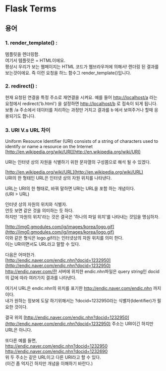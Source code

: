# Flask Terms

##  용어 

### **1. render\_template\(\) :**

템플릿을 렌더링함.   
여기서 템플릿은 = HTML이에요.   
평상시 우리가 보는 웹페이지는 HTML 코드가 웹브라우저에 의해서! 렌더링 된 결과를 보는것이에요. 즉 이런 요청을 하느 함수그 render\_template\(\)입니다. 

### 2. redirect\(\) : 

현재 요청된 연결을 특정 주소로 재연결을 시켜요. 예를 들어 [http://localhost/a](http://localhost/a) 라는 요청에서 redirect\('b.html'\) 을 설정하면 [http://localhost/b](http://localhost/b) 로 접속이 되게 됩니다. 보통 /a 주소에서 데이터를 처리하는 과정만 거치고 결과를 b 에서 보여주거나 할때 응용되기도 합니다.

### 3. URI V.s URL 차이 

 Uniform Resource Identifier \(URI\) consists of a string of characters used to identify or name a resource on the Internet  
[http://en.wikipedia.org/wiki/URI](http://en.wikipedia.org/wiki/URI)  
  
URI는 인터넷 상의 자원을 식별하기 위한 문자열의 구성쯤으로 해석 될 수 있겠다.  
  
[http://en.wikipedia.org/wiki/URL](http://en.wikipedia.org/wiki/URL)  
URI의 한 형태인 URL은 인터넷 상의 자원 위치를 나타낸다.  
  
URL는 URI의 한 형태로, 바꿔 말하면 URI는 URL을 포함 하는 개념이다.  
\(URI &gt; URL\)  
  
인터넷 상의 자원의 위치와 식별자.  
언듯 보면 같은 것을 의미하는 듯 하다.  
하지만 '자원의 위치'라는 것은 결국은 '하나의 파일 위치'를 나타내는 것임을 명심하자.  
  
[http://img0.gmodules.com/ig/images/korea/logo.gif](http://img0.gmodules.com/ig/images/korea/logo.gif)  
이와 같은 형식은 logo.gif라는 인터넷상의 자원 위치를 의미 한다.  
이는 URI이면서도 URL라고 말할 수 있다.  
  
다음은 어떠한가.  
[http://endic.naver.com/endic.nhn?docid=1232950](http://endic.naver.com/endic.nhn?docid=1232950)  
http://endic.naver.com/란 서버에 위치한 endic.nhn파일은 query string인 docid의 값에 따라 여러가지 결과를 나타낸다.  
  
여기서 URL은 endic.nhn의 위치를 표기한 http://endic.naver.com/endic.nhn 까지이다.  
내가 원하는 정보에 도달 하기위해서는 ?docid=1232950라는 식별자\(Identifier\)가 필요한 것이다.  
  
결국 위의 [http://endic.naver.com/endic.nhn?docid=1232950](http://endic.naver.com/endic.nhn?docid=1232950) 주소는 URI이긴 하지만 URL은 아니다.  
  
또다른 예를 들면,  
http://endic.naver.com/endic.nhn?docid=1232950  
http://endic.naver.com/endic.nhn?docid=1232690  
위 두 주소는 같은 URL이고 다른 URI라고 할 수 있다.  
\(이건 좀 억지긴 하지만 개념을 이해하기 바란다.\)  
  



